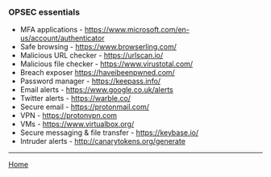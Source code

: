 ### OPSEC essentials

- MFA applications - https://www.microsoft.com/en-us/account/authenticator
- Safe browsing - https://www.browserling.com/
- Malicious URL checker - https://urlscan.io/
- Malicious file checker - https://www.virustotal.com/
- Breach exposer https://haveibeenpwned.com/
- Password manager - https://keepass.info/
- Email alerts - https://www.google.co.uk/alerts
- Twitter alerts - https://warble.co/
- Secure email - https://protonmail.com/
- VPN - https://protonvpn.com
- VMs - https://www.virtualbox.org/
- Secure messaging & file transfer - https://keybase.io/
- Intruder alerts - http://canarytokens.org/generate

-------------------------------------------------------

[Home](https://github.com/BushidoUK/Open-source-tools-for-CTI/blob/master/README.md)





